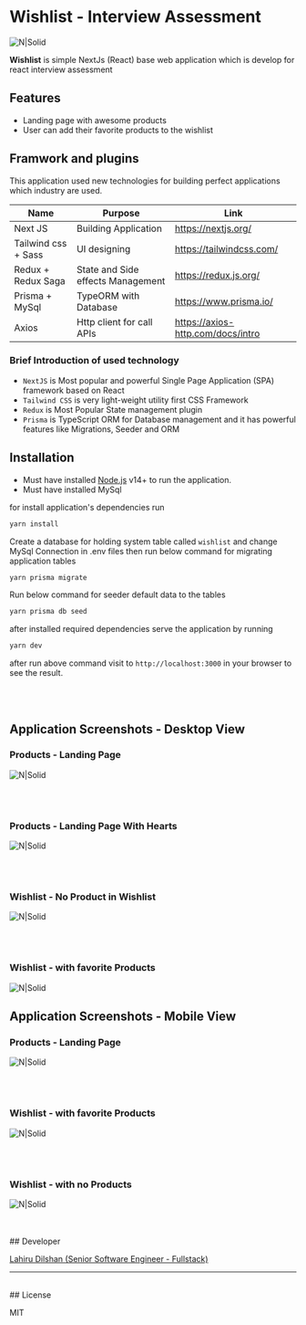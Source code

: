 # Wishlist - Interview Assessment

![N|Solid](https://github.com/lahirudilshan/react-nextjs-wishlist-interview-assesment/blob/master/materials/images/logo.png)

**Wishlist** is simple NextJs (React) base web application which is develop for react interview  assessment 
## Features

- Landing page with awesome products
- User can add their favorite products to the wishlist

## Framwork and plugins

This application used new technologies for building perfect applications which industry are used.

| Name    | Purpose      |Link |
| ------    |-------------|------ |
| Next JS  | Building Application| https://nextjs.org/ |
| Tailwind css + Sass | UI designing | https://tailwindcss.com/ |
| Redux + Redux Saga | State and Side effects Management| https://redux.js.org/ |
| Prisma + MySql  | TypeORM with Database| https://www.prisma.io/ |
| Axios  | Http client for call APIs| https://axios-http.com/docs/intro |

### Brief Introduction of used technology

- ```NextJS``` is Most popular and powerful Single Page Application (SPA) framework based on React
- ```Tailwind CSS``` is very light-weight utility first CSS Framework
- ```Redux``` is Most Popular State management plugin
- ```Prisma``` is TypeScript ORM for Database management and it has powerful features like Migrations, Seeder and ORM 

## Installation

- Must have installed [Node.js](https://nodejs.org/) v14+ to run the application.
- Must have installed MySql

for install application's dependencies
run

```cmd
yarn install
```

Create a database for holding system table called ```wishlist```
and change MySql Connection in .env files then run below command for migrating application tables

```cmd
yarn prisma migrate
```

Run below command for seeder default data to the tables

```cmd
yarn prisma db seed
```

after installed required dependencies serve the application by running
```cmd
yarn dev
```

after run above command visit to ```http://localhost:3000``` in your browser to see the result.

<br>
<br>

## Application Screenshots - Desktop View
### Products - Landing Page

![N|Solid](https://github.com/lahirudilshan/react-nextjs-wishlist-interview-assesment/blob/dev/materials/application-screenshots/product-landing-page.png)

<br>
<br>

### Products - Landing Page With Hearts

![N|Solid](https://github.com/lahirudilshan/react-nextjs-wishlist-interview-assesment/blob/dev/materials/application-screenshots/product-landing-page-with-heart.png)

<br>
<br>

### Wishlist - No Product in Wishlist

![N|Solid](https://github.com/lahirudilshan/react-nextjs-wishlist-interview-assesment/blob/dev/materials/application-screenshots/no-products-in-wishlist.png)

<br>
<br>

### Wishlist - with favorite Products 

![N|Solid](https://github.com/lahirudilshan/react-nextjs-wishlist-interview-assesment/blob/dev/materials/application-screenshots/wishlist.png)

## Application Screenshots - Mobile View

### Products - Landing Page

![N|Solid](https://github.com/lahirudilshan/react-nextjs-wishlist-interview-assesment/blob/master/materials/application-screenshots/mobile-view/product-landing-page-mobile.png)

<br>
<br>

### Wishlist - with favorite Products 

![N|Solid](https://github.com/lahirudilshan/react-nextjs-wishlist-interview-assesment/blob/master/materials/application-screenshots/mobile-view/wishlist-with-product-mobile.png)


<br>
<br>

### Wishlist - with no Products 

![N|Solid](https://github.com/lahirudilshan/react-nextjs-wishlist-interview-assesment/blob/master/materials/application-screenshots/mobile-view/wishlist-with-no-product-mobile.png)

<br>
<br>
## Developer

[Lahiru Dilshan (Senior Software Engineer - Fullstack)](https://www.linkedin.com/in/lahiru-dilshan-408ab3108/)

---
<br>
## License

MIT